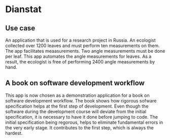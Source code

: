 # Dianstat

## Use case
An application that is used for a research project in Russia. An ecologist collected over 1200 leaves and must perform ten measurements on them. The app facilitates meaasurements. Two angle measurements must be done per leaf. This app automates the angle measurements for leaves. As a result, the ecologist is free of performing 2400 angle measurements by hand.

## A book on software development workflow
This app is now chosen as a demonstration application for a book on software development workflow. The book shows how rigorous sofware specification helps at the first step of development. Even though the software during the development course will deviate from the initial specification, it is necessary to have it done before jumping to code. The initial specification being regorous, helps to eliminate fundamental errors in the very early stage. It contributes to the first step, which is always the hardest. 

<a href="http://www.youtube.com/watch?feature=player_embedded&v=3cqaAM8k1YU
" target="_blank"></a>

